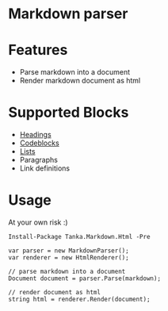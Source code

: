 # Markdown parser

# Features

* Parse markdown into a document
* Render markdown document as html

# Supported Blocks

* [Headings](http://www.heikura.me/tankamarkdown-headings)
* [Codeblocks](http://www.heikura.me/tankamarkdown-codeblocks-and-lists)
* [Lists](http://www.heikura.me/tankamarkdown-codeblocks-and-lists)
* Paragraphs
* Link definitions

# Usage

At your own risk :)

```
Install-Package Tanka.Markdown.Html -Pre
```

```
var parser = new MarkdownParser();
var renderer = new HtmlRenderer();

// parse markdown into a document 
Document document = parser.Parse(markdown);

// render document as html
string html = renderer.Render(document);
```

